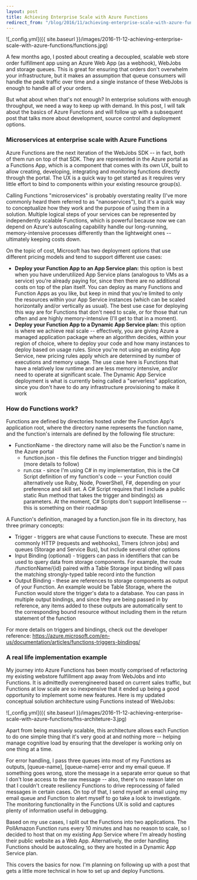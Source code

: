 ```yaml
---
layout: post
title: Achieving Enterprise Scale with Azure Functions
redirect_from: "/blog/2016/11/achieving-enterprise-scale-with-azure-functions/"
---
```


![_config.yml]({{ site.baseurl }}/images/2016-11-12-achieving-enterprise-scale-with-azure-functions/functions.jpg)

A few months ago, I posted about creating a decoupled, scalable web store order fulfillment app using an Azure Web App (as a webhook), WebJobs and storage queues. This is great for ensuring that orders don't overwhelm your infrastructure, but it makes an assumption that queue consumers will handle the peak traffic over time and a single instance of these WebJobs is enough to handle all of your orders.

But what about when that's not enough? In enterprise solutions with enough throughput, we need a way to keep up with demand. In this post, I will talk about the basics of Azure Functions and will follow up with a subsequent post that talks more about development, source control and deployment options.

### Microservices at enterprise scale with Azure Functions
Azure Functions are the next iteration of the WebJobs SDK -- in fact, both of them run on top of that SDK. They are represented in the Azure portal as a Functions App, which is a component that comes with its own UX, built to allow creating, developing, integrating and monitoring functions directly through the portal. The UX is a quick way to get started as it requires very little effort to bind to components within your existing resource group(s).

Calling Functions "microservices" is probably overstating reality (I've more commonly heard them referred to as "nanoservices"), but it's a quick way to conceptualize how they work and the purpose of using them in a solution. Multiple logical steps of your services can be represented by independently scalable Functions, which is powerful because now we can depend on Azure's autoscaling capability handle our long-running, memory-intensive processes differently than the lightweight ones -- ultimately keeping costs down.

On the topic of cost, Microsoft has two deployment options that use different pricing models and tend to support different use cases:

* **Deploy your Function App to an App Service plan:** this option is best when you have underutilized App Service plans (analogous to VMs as a service) you're already paying for, since then there are no additional costs on top of the plan itself. You can deploy as many Functions and Function Apps as you like, but keep in mind that you're limited to only the resources within your App Service instances (which can be scaled horizontally and/or vertically as usual). The best use case for deploying this way are for Functions that don't need to scale, or for those that run often and are highly memory-intensive (I'll get to that in a moment).
* **Deploy your Function App to a Dynamic App Service plan:** this option is where we achieve real scale -- effectively, you are giving Azure a managed application package where an algorithm decides, within your region of choice, where to deploy your code and how many instances to deploy based on usage rules. Since you're not using an existing App Service, new pricing rules apply which are determined by number of executions and memory usage. The use case here is Functions that have a relatively low runtime and are less memory intensive, and/or need to operate at significant scale. The Dynamic App Service deployment is what is currently being called a "serverless" application, since you don't have to do any infrastructure provisioning to make it work

### How do Functions work?
Functions are defined by directories hosted under the Function App's application root, where the directory name represents the function name, and the function's internals are defined by the following file structure:

* FunctionName - the directory name will also be the Function's name in the Azure portal
    * function.json - this file defines the Function trigger and binding(s) (more details to follow)
    * run.csx - since I'm using C# in my implementation, this is the C# Script definition of my function's code -- your Function could alternatively use Ruby, Node, PowerShell, F#, depending on your preference and skill set. A C# Script requires that I include a public static Run method that takes the trigger and binding(s) as parameters. At the moment, C# Scripts don't support Intellisense -- this is something on their roadmap

A Function's definition, managed by a function.json file in its directory, has three primary concepts:

* Trigger - triggers are what cause Functions to execute. These are most commonly HTTP (requests and webhooks), Timers (chron jobs) and queues (Storage and Service Bus), but include several other options
* Input Binding (optional) - triggers can pass in identifiers that can be used to query data from storage components. For example, the route /functionName/{id} paired with a Table Storage input binding will pass the matching strongly-typed table record into the function
* Output Binding - these are references to storage components as output of your Function. An example would be Table Storage, where the Function would store the trigger's data to a database. You can pass in multiple output bindings, and since they are being passed in by reference, any items added to these outputs are automatically sent to the corresponding bound resource without including them in the return statement of the function

For more details on triggers and bindings, check out the developer reference: https://azure.microsoft.com/en-us/documentation/articles/functions-triggers-bindings/

### A real life implementation example
My journey into Azure Functions has been mostly comprised of refactoring my existing webstore fulfillment app away from WebJobs and into Functions. It is admittedly overengineered based on current sales traffic, but Functions at low scale are so inexpensive that it ended up being a good opportunity to implement some new features. Here is my updated conceptual solution architecture using Functions instead of WebJobs:

![_config.yml]({{ site.baseurl }}/images/2016-11-12-achieving-enterprise-scale-with-azure-functions/fns-architeture-3.jpg)

Apart from being massively scalable, this architecture allows each Function to do one simple thing that it's very good at and nothing more -- helping manage cognitive load by ensuring that the developer is working only on one thing at a time.

For error handling, I pass three queues into most of my Functions as outputs, [queue-name], [queue-name]-error and my email queue. If something goes wrong, store the message in a separate error queue so that I don't lose access to the raw message -- also, there's no reason later on that I couldn't create resiliency Functions to drive reprocessing of failed messages in certain cases. On top of that, I send myself an email using my email queue and Function to alert myself to go take a look to investigate. The monitoring functionality in the Functions UX is solid and captures plenty of information useful in debugging.

Based on my use cases, I split out the Functions into two applications. The PollAmazon Function runs every 10 minutes and has no reason to scale, so I decided to host that on my existing App Service where I'm already hosting their public website as a Web App. Alternatively, the order handling Functions should be autoscaling, so they are hosted in a Dynamic App Service plan.

This covers the basics for now. I'm planning on following up with a post that gets a little more technical in how to set up and deploy Functions.